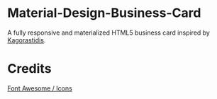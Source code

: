 # Material-Design-Business-Card

A fully responsive and materialized HTML5 business card inspired by <a href="https://github.com/kagorastidis/Material-Design-Business-Card.git" target="_blank">Kagorastidis</a>.

# Credits
<a href="https://fontawesome.com/icons" target="_blank">Font Awesome / Icons</a>
